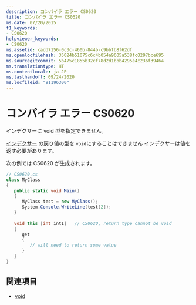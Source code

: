 ```yaml
---
description: コンパイラ エラー CS0620
title: コンパイラ エラー CS0620
ms.date: 07/20/2015
f1_keywords:
- CS0620
helpviewer_keywords:
- CS0620
ms.assetid: cadd7156-0c3c-460b-844b-c9bbfb8f62df
ms.openlocfilehash: 35024b51075c6c4b054a9605a538fc0297bce695
ms.sourcegitcommit: 5b475c1855b32cf78d2d1bbb4295e4c236f39464
ms.translationtype: HT
ms.contentlocale: ja-JP
ms.lasthandoff: 09/24/2020
ms.locfileid: "91196300"
---
```

# <a name="compiler-error-cs0620"></a>コンパイラ エラー CS0620

インデクサーに void 型を指定できません。  
  
 [インデクサー](../programming-guide/indexers/index.md) の戻り値の型を `void`にすることはできません インデクサーは値を返す必要があります。  
  
 次の例では CS0620 が生成されます。  
  
```csharp  
// CS0620.cs  
class MyClass  
{  
   public static void Main()  
   {  
      MyClass test = new MyClass();  
      System.Console.WriteLine(test[2]);  
   }  
  
   void this [int intI]   // CS0620, return type cannot be void  
   {  
      get  
      {  
         // will need to return some value  
      }  
   }  
}  
```  
  
## <a name="see-also"></a>関連項目

- [void](../language-reference/builtin-types/void.md)
